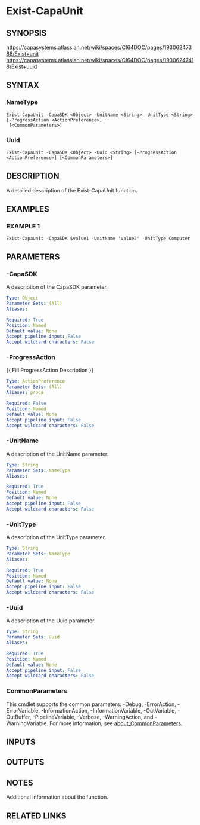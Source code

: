 # Exist-CapaUnit

## SYNOPSIS
https://capasystems.atlassian.net/wiki/spaces/CI64DOC/pages/19306247388/Exist+unit
https://capasystems.atlassian.net/wiki/spaces/CI64DOC/pages/19306247418/Exist+uuid

## SYNTAX

### NameType
```
Exist-CapaUnit -CapaSDK <Object> -UnitName <String> -UnitType <String> [-ProgressAction <ActionPreference>]
 [<CommonParameters>]
```

### Uuid
```
Exist-CapaUnit -CapaSDK <Object> -Uuid <String> [-ProgressAction <ActionPreference>] [<CommonParameters>]
```

## DESCRIPTION
A detailed description of the Exist-CapaUnit function.

## EXAMPLES

### EXAMPLE 1
```
Exist-CapaUnit -CapaSDK $value1 -UnitName 'Value2' -UnitType Computer
```

## PARAMETERS

### -CapaSDK
A description of the CapaSDK parameter.

```yaml
Type: Object
Parameter Sets: (All)
Aliases:

Required: True
Position: Named
Default value: None
Accept pipeline input: False
Accept wildcard characters: False
```

### -ProgressAction
{{ Fill ProgressAction Description }}

```yaml
Type: ActionPreference
Parameter Sets: (All)
Aliases: proga

Required: False
Position: Named
Default value: None
Accept pipeline input: False
Accept wildcard characters: False
```

### -UnitName
A description of the UnitName parameter.

```yaml
Type: String
Parameter Sets: NameType
Aliases:

Required: True
Position: Named
Default value: None
Accept pipeline input: False
Accept wildcard characters: False
```

### -UnitType
A description of the UnitType parameter.

```yaml
Type: String
Parameter Sets: NameType
Aliases:

Required: True
Position: Named
Default value: None
Accept pipeline input: False
Accept wildcard characters: False
```

### -Uuid
A description of the Uuid  parameter.

```yaml
Type: String
Parameter Sets: Uuid
Aliases:

Required: True
Position: Named
Default value: None
Accept pipeline input: False
Accept wildcard characters: False
```

### CommonParameters
This cmdlet supports the common parameters: -Debug, -ErrorAction, -ErrorVariable, -InformationAction, -InformationVariable, -OutVariable, -OutBuffer, -PipelineVariable, -Verbose, -WarningAction, and -WarningVariable. For more information, see [about_CommonParameters](http://go.microsoft.com/fwlink/?LinkID=113216).

## INPUTS

## OUTPUTS

## NOTES
Additional information about the function.

## RELATED LINKS
